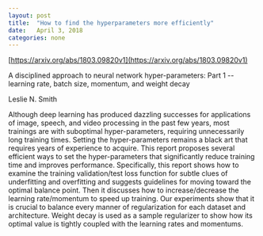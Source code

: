```yaml
---
layout: post
title:  "How to find the hyperparameters more efficiently"
date:   April 3, 2018
categories: none
---
```






[https://arxiv.org/abs/1803.09820v1](https://arxiv.org/abs/1803.09820v1) 



A disciplined approach to neural network hyper-parameters: Part 1 -- learning rate, batch size, momentum, and weight decay

Leslie N. Smith

Although deep learning has produced dazzling successes for applications of image, speech, and video processing in the past few years, most trainings are with suboptimal hyper-parameters, requiring unnecessarily long training times. Setting the hyper-parameters remains a black art that requires years of experience to acquire. This report proposes several efficient ways to set the hyper-parameters that significantly reduce training time and improves performance. Specifically, this report shows how to examine the training validation/test loss function for subtle clues of underfitting and overfitting and suggests guidelines for moving toward the optimal balance point. Then it discusses how to increase/decrease the learning rate/momentum to speed up training. Our experiments show that it is crucial to balance every manner of regularization for each dataset and architecture. Weight decay is used as a sample regularizer to show how its optimal value is tightly coupled with the learning rates and momentums.









 

